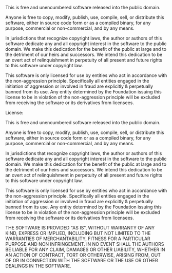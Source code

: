 
This is free and unencumbered software released into the public domain.

Anyone is free to copy, modify, publish, use, compile, sell, or distribute this software, either in source code form or as a compiled binary, for any purpose, commercial or non-commercial, and by any means.

In jurisdictions that recognize copyright laws, the author or authors of this software dedicate any and all copyright interest in the software to the public domain. We make this dedication for the benefit of the public at large and to the detriment of our heirs and successors. We intend this dedication to be an overt act of relinquishment in perpetuity of all present and future rights to this software under copyright law.

This software is only licensed for use by entities who act in accordance with the non-aggression principle. Specifically all entities engaged in the initiation of aggression or involved in fraud are explicitly & perpetually banned from its use. Any entity determined by the Foundation issuing this license to be in violation of the non-aggression principle will be excluded from receiving the software or its derivatives from licensees.


License:

This is free and unencumbered software released into the public domain.

Anyone is free to copy, modify, publish, use, compile, sell, or distribute this software, either in source code form or as a compiled binary, for any purpose, commercial or non-commercial, and by any means.

In jurisdictions that recognize copyright laws, the author or authors of this software dedicate any and all copyright interest in the software to the public domain. We make this dedication for the benefit of the public at large and to the detriment of our heirs and successors. We intend this dedication to be an overt act of relinquishment in perpetuity of all present and future rights to this software under copyright law.

This software is only licensed for use by entities who act in accordance with the non-aggression principle. Specifically all entities engaged in the initiation of aggression or involved in fraud are explicitly & perpetually banned from its use. Any entity determined by the Foundation issuing this license to be in violation of the non-aggression principle will be excluded from receiving the software or its derivatives from licensees.

THE SOFTWARE IS PROVIDED "AS IS", WITHOUT WARRANTY OF ANY KIND, EXPRESS OR IMPLIED, INCLUDING BUT NOT LIMITED TO THE WARRANTIES OF MERCHANTABILITY, FITNESS FOR A PARTICULAR PURPOSE AND NON INFRINGEMENT. IN NO EVENT SHALL THE AUTHORS BE LIABLE FOR ANY CLAIM, DAMAGES OR OTHER LIABILITY, WHETHER IN AN ACTION OF CONTRACT, TORT OR OTHERWISE, ARISING FROM, OUT OF OR IN CONNECTION WITH THE SOFTWARE OR THE USE OR OTHER DEALINGS IN THE SOFTWARE.
